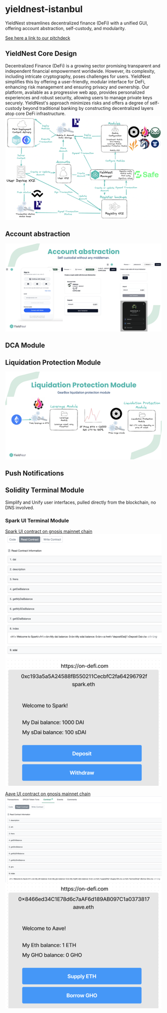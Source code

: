 # yieldnest-istanbul
 YieldNest streamlines decentralized finance (DeFi) with a unified GUI, offering account abstraction, self-custody, and modularity.
 
[See here a link to our pitchdeck](https://github.com/amadeobrands/yieldnest-istanbul/blob/main/assets/YieldNest%20__%20Istanbul%20V0.2.pdf)

## YieldNest Core Design
Decentralized Finance (DeFi) is a growing sector promising transparent and independent financial empowerment worldwide. However, its complexity, including intricate cryptography, poses challenges for users. YieldNest simplifies this by offering a user-friendly, modular interface for DeFi, enhancing risk management and ensuring privacy and ownership. Our platform, available as a progressive web app, provides personalized experiences and robust security, allowing users to manage private keys securely. YieldNest's approach minimizes risks and offers a degree of self-custody beyond traditional banking by constructing decentralized layers atop core DeFi infrastructure.
![1](./assets/YieldNest%20Core%20Design.png)

## Account abstraction
![1](https://github.com/amadeobrands/yieldnest-istanbul/blob/main/assets/Account%20abstraction-%20YN.png)

## DCA Module


## Liquidation Protection Module
![1](https://github.com/amadeobrands/yieldnest-istanbul/blob/main/assets/Liquidation%20Protection%20Module%20-%20YN.png)



## Push Notifications


## Solidity Terminal Module
Simplify and Unify user interfaces, pulled directly from the blockchain, no DNS involved.

### Spark UI Terminal Module

[Spark UI contract on gnosis mainnet chain](https://gnosisscan.io/address/0xc193a5a5a24588fb550211cecbfc2fa64296792f#readContract)
![1](./assets/sparkui_contract.png)
![1](./assets/sparkui_terminal.png)

[Aave UI contract on gnosis mainnet chain](https://gnosisscan.io/address/0x8466ed34c1e78d6c7aaf6d189ab097c1a0373817#readContract)
![1](./assets/aaveui_contract.png)
![1](./assets/aaveui_terminal.png)

